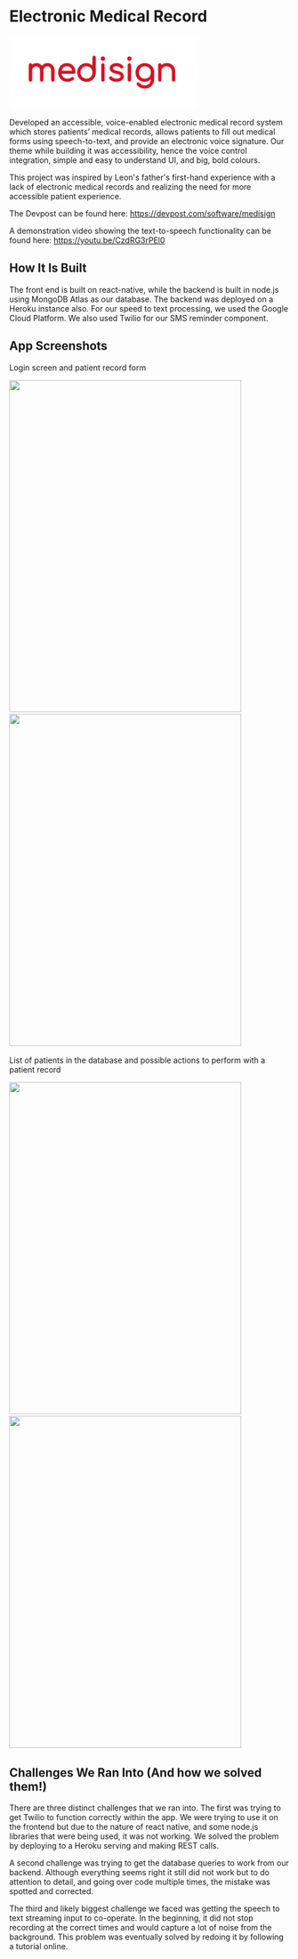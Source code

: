 # Electronic Medical Record

![Logo](emr-pictures/logo.png)

Developed an accessible, voice-enabled electronic medical record system which stores patients’ medical records, allows patients to fill out medical forms using speech-to-text, and provide an electronic voice signature. Our theme while building it was accessibility, hence the voice control integration, simple and easy to understand UI, and big, bold colours.

This project was inspired by Leon's father's first-hand experience with a lack of electronic medical records and realizing the need for more accessible patient experience.

The Devpost can be found here: https://devpost.com/software/medisign

A demonstration video showing the text-to-speech functionality can be found here: https://youtu.be/CzdRG3rPEl0

## How It Is Built

The front end is built on react-native, while the backend is built in node.js using MongoDB Atlas as our database. The backend was deployed on a Heroku instance also. For our speed to text processing, we used the Google Cloud Platform. We also used Twilio for our SMS reminder component.

## App Screenshots

Login screen and patient record form

<img src="https://github.com/joshuaguinness/hackwestern-emr/blob/master/emr-pictures/login.jpg" width="417" height="597"> <img src="https://github.com/joshuaguinness/hackwestern-emr/blob/master/emr-pictures/form.jpg" width="417" height="597">

List of patients in the database and possible actions to perform with a patient record

<img src="https://github.com/joshuaguinness/hackwestern-emr/blob/master/emr-pictures/patients.jpg" width="417" height="597"> <img src="https://github.com/joshuaguinness/hackwestern-emr/blob/master/emr-pictures/actions.jpg" width="417" height="597">

## Challenges We Ran Into (And how we solved them!)

There are three distinct challenges that we ran into. The first was trying to get Twilio to function correctly within the app. We were trying to use it on the frontend but due to the nature of react native, and some node.js libraries that were being used, it was not working. We solved the problem by deploying to a Heroku serving and making REST calls.

A second challenge was trying to get the database queries to work from our backend. Although everything seems right it still did not work but to do attention to detail, and going over code multiple times, the mistake was spotted and corrected.

The third and likely biggest challenge we faced was getting the speech to text streaming input to co-operate. In the beginning, it did not stop recording at the correct times and would capture a lot of noise from the background. This problem was eventually solved by redoing it by following a tutorial online.
